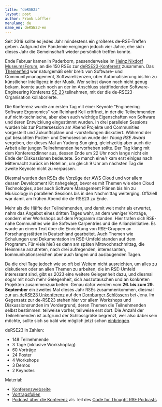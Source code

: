 ```yaml
---
title: "deRSE23"
layout: post
author: Frank Löffler
menulang: de
name_en: deRSE23-en
---
```


Seit 2019 sollte es jedes Jahr mindestens ein größeres de-RSE-Treffen geben.
Aufgrund der Pandemie vergingen jedoch vier Jahre, ehe sich dieses Jahr die Gemeinschaft wieder persönlich treffen konnte.

Ende Februar kamen in Paderborn, passenderweise im [Heinz Nixdorf MuseumsForum](https://www.hnf.de/home.html), an die 150 RSEs zur [deRSE23-Konferenz](https://de-rse23.sciencesconf.org/) zusammen.
Das [Themenfeld](https://de-rse23.sciencesconf.org/program/graphic) war naturgemäß sehr breit: von Software- und Communitymanagement, Softwarelizenzen, über Automatisierung bis hin zu künstlicher Intelligenz in der Musik.
Wer selbst davon noch nicht genug bekam, konnte auch noch an der im Anschluss stattfindenden Software-Engineering Konferenz [SE-23](https://se-2023.gi.de/) teilnehmen, mit der die de-RSE23-Organisation kollaborierte.

Die Konferenz wurde am ersten Tag mit einer Keynote "Engineering Software Ergonomics" von Reinhard Keil eröffnet, in der die Teilnehmenden auf nicht-technische, aber eben auch wichtige Eigenschaften von Software und deren Entwicklung eingestimmt wurden.
In drei parallelen Sessions wurden bis zur Postersession am Abend Projekte und Communities vorgestellt und Zukunftspläne und -vorstellungen diskutiert.
Während der gut besuchten Poster- und Demosession wurde der _Young RSE Award_ vergeben, der dieses Mal an Yudong Sun ging, gleichzeitig aber auch die Arbeit aller jungen Teilnehmenden hervorheben sollte.
Der Tag klang mit dem Konferenzdinner aus, dessen Ende um 22 Uhr noch lange nicht ein Ende der Diskussionen bedeutete.
So manch eine/r kam erst einiges nach Mitternacht zurück im Hotel an, um gleich 9 Uhr am nächsten Tag die zweite Keynote nicht zu verpassen.

Diesmal wurden den RSEs die Vorzüge der AWS Cloud und vor allem dessen Development Kit nahegelegt, bevor es mit Themen wie eben Cloud Technologies, aber auch Software Management Plänen bis hin zu Musicology in parallelen Sessions bis in den Nachmittag weiterging.
Offiziell war damit am frühen Abend die de-RSE23 zu Ende.

Mehr als die Hälfte der Teilnehmenden, und damit weit mehr als erwartet, nahm das Angebot eines dritten Tages wahr, an dem weniger Vorträge, sondern eher Workshops auf dem Programm standen.
Hier trafen sich RSE-nahe Communities wie die Software Carpentries und die Allianzinitiative.
Es wurde an einem Text über die Einrichtung von RSE-Gruppen an Forschungsstätten in Deutschland gearbeitet.
Auch Themen wie Schulungen und Dokumentation im RSE-Umfeld standen auf dem Programm.
Für viele hieß es dann am späten Mittwochnachmittag, die Heimreise anzutreten, nach drei aufregenden, interessanten, kommunikationsreichen aber auch langen und auslaugenden Tagen.

Da die drei Tage jedoch wie so oft bei Weitem nicht ausreichten, um alles zu diskutieren oder an allen Themen zu arbeiten, die im RSE-Umfeld interessant sind, gibt es 2023 eine weitere Gelegenheit dazu, und diesmal sogar mit noch mehr Gelegenheit, sich auszutauschen und an konkreten Projekten zusammenzuarbeiten.
Genau dafür werden vom **26. bis zum 29. September** ein zweites Mal dieses Jahr RSEs zusammenkommen, diesmal zur [un-deRSE23 Unkonferenz](https://un-derse23.sciencesconf.org/index) auf den [Dornburger Schlössern](https://www.thueringerschloesser.de/objekt/dornburg/) bei Jena.
Im Gegensatz zur de-RSE23 stehen hier vor allem Workshops und Diskussionsrunden im Vordergrund, deren Themen die Teilnehmenden selbst bestimmen: teilweise vorher, teilweise erst dort.
Die Anzahl der Teilnehmenden ist aufgrund der Schlossgröße begrenzt, wer also dabei sein möchte, sollte sich so bald wie möglich jetzt schon [einbringen](https://un-derse23.sciencesconf.org/index).

deRSE23 in Zahlen:

- 148 Teilnehmende
- 3 Tage (inklusive Workshoptag)
- 60 Vorträge
- 24 Poster
- 4 Workshops
- 3 Demos
- 2 Keynotes

Material:

- [Konferenzwebseite](https://de-rse23.sciencesconf.org/)
- [Vortragsfolien](https://zenodo.org/communities/derse23/)
- [Podcast über die Konferenz](https://codeforthought.buzzsprout.com/1326658/12418842-en-conference-german-rse-conference-2023) als Teil des [Code for Thought RSE Podcasts](https://www.patreon.com/codeforthought)
